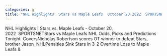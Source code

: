 ```yaml
---
categories: g
title: "NHL Highlights  Stars vs Maple Leafs  October 20 2022  SPORTSNET"
---
```

NHL Highlights | Stars vs. Maple Leafs - October 20, 2022&nbsp;&nbsp;SPORTSNETStars vs Maple Leafs NHL Odds, Picks and Predictions Tonight&nbsp;&nbsp;CoversNicholas Robertson scores OT winner to defeat Stars, brother Jason&nbsp;&nbsp;NHLPenalties Sink Stars in 3-2 Overtime Loss to Maple Leafs&nbsp;&
